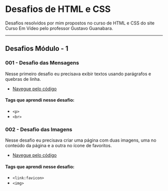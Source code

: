 # Desafios de HTML e CSS

Desafios resolvidos por mim propostos no curso de HTML e CSS do site Curso Em Vídeo pelo professor Gustavo Guanabara.

---

## Desafios Módulo - 1

### 001 - Desafio das Mensagens

Nesse primeiro desafio eu precisava exibir textos usando parágrafos e quebras de linha.

* [Navegue pelo código](https://github.com/techmateus/html-css/blob/main/modulo-1/001-desafio-mensagens/index.html)

#### Tags que aprendi nesse desafio:

* ```<p>```
* ```<br>```



### 002 - Desafio das Imagens

Nesse desafio eu precisava criar uma página com duas imagens, uma no conteúdo da página e a outra no ícone de favoritos.

* [Navegue pelo código](https://github.com/techmateus/html-css/blob/main/modulo-1/002-desafio-imagens/index.html)

#### Tags que aprendi nesse desafio:

* ```<link:favicon>```
* ```<img>```